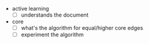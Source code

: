 - active learning
  - [ ] understands the document
- core
  - [ ] what's the algorithm for equal/higher core edges
  - [ ] experiment the algorithm

